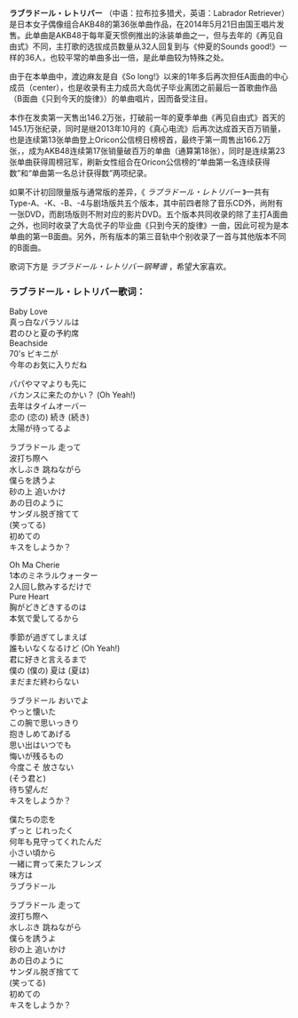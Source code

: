 

**ラブラドール・レトリバー** （中语：拉布拉多猎犬，英语：Labrador
Retriever）是日本女子偶像组合AKB48的第36张单曲作品，在2014年5月21日由国王唱片发售。此单曲是AKB48于每年夏天惯例推出的泳装单曲之一，但与去年的《再见自由式》不同，主打歌的选拔成员数量从32人回复到与《仲夏的Sounds
good!》一样的36人，也较平常的单曲多出一倍，是此单曲较为特殊之处。

  
由于在本单曲中，渡边麻友是自《So
long!》以来的1年多后再次担任A面曲的中心成员（center），也是收录有主力成员大岛优子毕业离团之前最后一首歌曲作品（B面曲《只到今天的旋律》）的单曲唱片，因而备受注目。

  
本作在发卖第一天售出146.2万张，打破前一年的夏季单曲《再见自由式》首天的145.1万张纪录，同时是继2013年10月的《真心电流》后再次达成首天百万销量，也是连续第13张单曲登上Oricon公信榜日榜榜首，最终于第一周售出166.2万张，，成为AKB48连续第17张销量破百万的单曲（通算第18张），同时是连续第23张单曲获得周榜冠军，刷新女性组合在Oricon公信榜的“单曲第一名连续获得数”和“单曲第一名总计获得数”两项纪录。

  
如果不计初回限量版与通常版的差异，《 _ラブラドール・レトリバー_
》一共有Type-A、-K、-B、-4与剧场版共五个版本，其中前四者除了音乐CD外，尚附有一张DVD，而剧场版则不附对应的影片DVD。五个版本共同收录的除了主打A面曲之外，也同时收录了大岛优子的毕业曲《只到今天的旋律》一曲，因此可视为是本单曲的第一B面曲。另外，所有版本的第三音轨中个别收录了一首与其他版本不同的B面曲。

  
歌词下方是 _ラブラドール・レトリバー钢琴谱_ ，希望大家喜欢。

### ラブラドール・レトリバー歌词：

Baby Love  
真っ白なパラソルは  
君のひと夏の予約席  
Beachside  
70's ビキニが  
今年のお気に入りだね

パパやママよりも先に  
バカンスに来たのかい？ (Oh Yeah!)  
去年はタイムオーバー  
恋の (恋の) 続き (続き)  
太陽が待ってるよ

ラブラドール 走って  
波打ち際へ  
水しぶき 跳ねながら  
僕らを誘うよ  
砂の上 追いかけ  
あの日のように  
サンダル脱ぎ捨てて  
(笑ってる)  
初めての  
キスをしようか？

Oh Ma Cherie  
1本のミネラルウォーター  
2人回し飲みするだけで  
Pure Heart  
胸がどきどきするのは  
本気で愛してるから

季節が過ぎてしまえば  
誰もいなくなるけど (Oh Yeah!)  
君に好きと言えるまで  
僕の (僕の) 夏は (夏は)  
まだまだ終わらない

ラブラドール おいでよ  
やっと懐いた  
この腕で思いっきり  
抱きしめてあげる  
思い出はいつでも  
悔いが残るもの  
今度こそ 放さない  
(そう君と)  
待ち望んだ  
キスをしようか？

僕たちの恋を  
ずっと じれったく  
何年も見守ってくれたんだ  
小さい頃から  
一緒に育って来たフレンズ  
味方は  
ラブラドール

ラブラドール 走って  
波打ち際へ  
水しぶき 跳ねながら  
僕らを誘うよ  
砂の上 追いかけ  
あの日のように  
サンダル脱ぎ捨てて  
(笑ってる)  
初めての  
キスをしようか？

